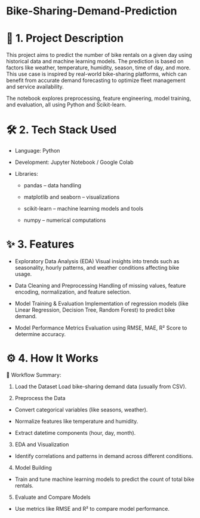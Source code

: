 # Bike-Sharing-Demand-Prediction

# 📌 1. Project Description
This project aims to predict the number of bike rentals on a given day using historical data and machine learning models. The prediction is based on factors like weather, temperature, humidity, season, time of day, and more. This use case is inspired by real-world bike-sharing platforms, which can benefit from accurate demand forecasting to optimize fleet management and service availability.

The notebook explores preprocessing, feature engineering, model training, and evaluation, all using Python and Scikit-learn.

# 🛠️ 2. Tech Stack Used
- Language: Python

- Development: Jupyter Notebook / Google Colab

- Libraries:

  - pandas – data handling

  - matplotlib and seaborn – visualizations

  - scikit-learn – machine learning models and tools

  - numpy – numerical computations

# ✨ 3. Features
- Exploratory Data Analysis (EDA)
Visual insights into trends such as seasonality, hourly patterns, and weather conditions affecting bike usage.

- Data Cleaning and Preprocessing
Handling of missing values, feature encoding, normalization, and feature selection.

- Model Training & Evaluation
Implementation of regression models (like Linear Regression, Decision Tree, Random Forest) to predict bike demand.

- Model Performance Metrics
Evaluation using RMSE, MAE, R² Score to determine accuracy.

# ⚙️ 4. How It Works
🧪 Workflow Summary:
1. Load the Dataset
Load bike-sharing demand data (usually from CSV).

2. Preprocess the Data

  - Convert categorical variables (like seasons, weather).

  - Normalize features like temperature and humidity.

  - Extract datetime components (hour, day, month).

3. EDA and Visualization
 - Identify correlations and patterns in demand across different conditions.

4. Model Building
 - Train and tune machine learning models to predict the count of total bike rentals.

5. Evaluate and Compare Models
 - Use metrics like RMSE and R² to compare model performance.
